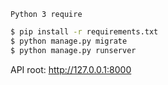`Python 3 require`

```sh
$ pip install -r requirements.txt
$ python manage.py migrate
$ python manage.py runserver
```
API root: http://127.0.0.1:8000
